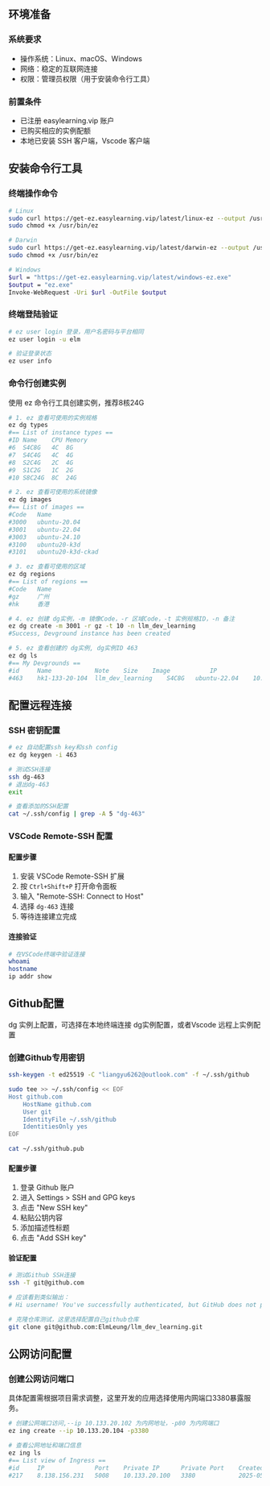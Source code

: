## 环境准备

### 系统要求
- 操作系统：Linux、macOS、Windows
- 网络：稳定的互联网连接
- 权限：管理员权限（用于安装命令行工具）

### 前置条件
- 已注册 easylearning.vip 账户
- 已购买相应的实例配额
- 本地已安装 SSH 客户端，Vscode 客户端

## 安装命令行工具
### 终端操作命令
```bash
# Linux
sudo curl https://get-ez.easylearning.vip/latest/linux-ez --output /usr/bin/ez
sudo chmod +x /usr/bin/ez

# Darwin
sudo curl https://get-ez.easylearning.vip/latest/darwin-ez --output /usr/bin/ez
sudo chmod +x /usr/bin/ez

# Windows
$url = "https://get-ez.easylearning.vip/latest/windows-ez.exe"
$output = "ez.exe"
Invoke-WebRequest -Uri $url -OutFile $output
```

### 终端登陆验证
```bash
# ez user login 登录，用户名密码与平台相同
ez user login -u elm

# 验证登录状态
ez user info
```

### 命令行创建实例
使用 ez 命令行工具创建实例，推荐8核24G
```bash
# 1. ez 查看可使用的实例规格
ez dg types
#== List of instance types ==
#ID	Name  	CPU	Memory
#6 	S4C8G 	4C 	8G
#7 	S4C4G 	4C 	4G
#8 	S2C4G 	2C 	4G
#9 	S1C2G 	1C 	2G
#10	S8C24G	8C 	24G

# 2. ez 查看可使用的系统镜像
ez dg images
#== List of images ==
#Code	Name
#3000	ubuntu-20.04
#3001	ubuntu-22.04
#3003	ubuntu-24.10
#3100	ubuntu20-k3d
#3101	ubuntu20-k3d-ckad

# 3. ez 查看可使用的区域
ez dg regions
#== List of regions ==
#Code	Name
#gz  	广州
#hk  	香港

# 4. ez 创建 dg实例，-m 镜像Code，-r 区域Code，-t 实例规格ID，-n 备注
ez dg create -m 3001 -r gz -t 10 -n llm_dev_learning
#Success, Devground instance has been created

# 5. ez 查看创建的 dg实例, dg实例ID 463
ez dg ls
#== My Devgrounds ==
#id 	Name          	Note 	Size  	Image       	IP           	State
#463	hk1-133-20-104	llm_dev_learning	S4C8G 	ubuntu-22.04	10.133.20.104	running
```

## 配置远程连接
### SSH 密钥配置
```bash
# ez 自动配置ssh key和ssh config
ez dg keygen -i 463

# 测试SSH连接
ssh dg-463
# 退出dg-463
exit

# 查看添加的SSH配置
cat ~/.ssh/config | grep -A 5 "dg-463"
```

### VSCode Remote-SSH 配置

#### 配置步骤
1. 安装 VSCode Remote-SSH 扩展
2. 按 `Ctrl+Shift+P` 打开命令面板
3. 输入 "Remote-SSH: Connect to Host"
4. 选择 `dg-463` 连接
5. 等待连接建立完成

#### 连接验证
```bash
# 在VSCode终端中验证连接
whoami
hostname
ip addr show
```

## Github配置
dg 实例上配置，可选择在本地终端连接 dg实例配置，或者Vscode 远程上实例配置

### 创建Github专用密钥

```bash
ssh-keygen -t ed25519 -C "liangyu6262@outlook.com" -f ~/.ssh/github

sudo tee >> ~/.ssh/config << EOF
Host github.com
    HostName github.com
    User git
    IdentityFile ~/.ssh/github
    IdentitiesOnly yes
EOF

cat ~/.ssh/github.pub
```

#### 配置步骤
1. 登录 Github 账户
2. 进入 Settings > SSH and GPG keys
3. 点击 "New SSH key"
4. 粘贴公钥内容
5. 添加描述性标题
6. 点击 "Add SSH key"

#### 验证配置
```bash
# 测试Github SSH连接
ssh -T git@github.com

# 应该看到类似输出：
# Hi username! You've successfully authenticated, but GitHub does not provide shell access.

# 克隆仓库测试，这里选择配置自己github仓库
git clone git@github.com:ElmLeung/llm_dev_learning.git
```

## 公网访问配置

### 创建公网访问端口
具体配置需根据项目需求调整，这里开发的应用选择使用内网端口3380暴露服务。
```bash
# 创建公网端口访问,--ip 10.133.20.102 为内网地址，-p80 为内网端口
ez ing create --ip 10.133.20.104 -p3380

# 查看公网地址和端口信息
ez ing ls
#== List view of Ingress ==
#id 	IP           	Port	Private IP   	Private Port	CreatedAt          	TTL	Time Used
#217	8.138.156.231	5008	10.133.20.100	3380          	2025-05-22 16:45:09	0
```
